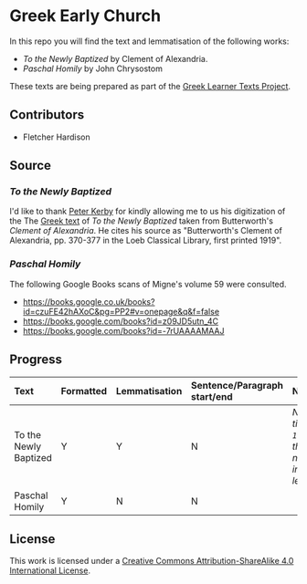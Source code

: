 # Greek Early Church

In this repo you will find the text and lemmatisation of the following works:

* _To the Newly Baptized_ by Clement of Alexandria.
* _Paschal Homily_ by John Chrysostom

These texts are being prepared as part of the [Greek Learner Texts Project](https://greek-learner-texts.org/).

## Contributors

* Fletcher Hardison

## Source

### _To the Newly Baptized_

I'd like to thank [Peter Kerby](http://www.earlychristianwritings.com/) for kindly allowing me to us his digitization of the The [Greek text](http://www.earlychristianwritings.com/text/clement-baptized-uni.html) of _To the Newly Baptized_ taken from Butterworth's _Clement of Alexandria_. He cites his source as "Butterworth's Clement of Alexandria, pp. 370-377 in the Loeb Classical Library, first printed 1919".

### _Paschal Homily_

The following Google Books scans of Migne's volume 59 were consulted.

* <https://books.google.co.uk/books?id=czuFE42hAXoC&pg=PP2#v=onepage&q&f=false>
* <https://books.google.com/books?id=z09JD5utn_4C>
* <https://books.google.com/books?id=-7rUAAAAMAAJ>


## Progress

| Text | Formatted | Lemmatisation | Sentence/Paragraph start/end | Notes |
|:--|:--|:--|:--|:--|
| To the Newly Baptized | Y | Y | N | *Note that the title (line `1.0.head` in the text) was not included in the lemmatisation.*|
| Paschal Homily | Y | N | N | |



## License

This work is licensed under a [Creative Commons Attribution-ShareAlike 4.0 International License](http://creativecommons.org/licenses/by-sa/4.0/).
